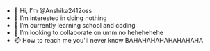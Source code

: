 - 👋 Hi, I’m @Anshika2412oss
- 👀 I’m interested in doing nothing
- 🌱 I’m currently learning school and coding
- 💞️ I’m looking to collaborate on umm no hehehehehe
- 📫 How to reach me you'll never know BAHAHAHAHAHAHAHAHA

<!---
Anshika2412oss/Anshika2412oss is a ✨ special ✨ repository because its `README.md` (this file) appears on your GitHub profile.
You can click the Preview link to take a look at your changes. well this straaaaaaaaaaaaange
--->
